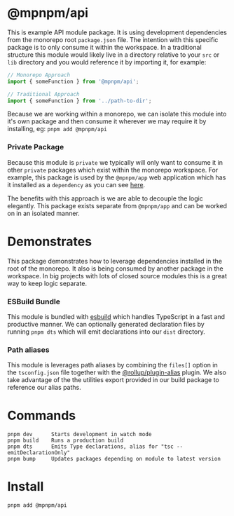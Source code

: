 # @mpnpm/api

This is example API module package. It is using development dependencies from the monorepo root `package.json` file. The intention with this specific package is to only consume it within the workspace. In a traditional structure this module would likely live in a directory relative to your `src` or `lib` directory and you would reference it by importing it, for example:

```js
// Monorepo Approach
import { someFunction } from '@mpnpm/api';

// Traditional Approach
import { someFunction } from '../path-to-dir';
```

Because we are working within a monorepo, we can isolate this module into it's own package and then consume it wherever we may require it by installing, eg: `pnpm add @mpnpm/api`

### Private Package

Because this module is `private` we typically will only want to consume it in other `private` packages which exist within the monorepo workspace. For example, this package is used by the `@mpnpm/app` web application which has it installed as a `dependency` as you can see [here](https://github.com/panoply/mithril-pnpm/blob/master/packages/app/package.json).

The benefits with this approach is we are able to decouple the logic elegantly. This package exists separate from `@mpnpm/app` and can be worked on in an isolated manner.

# Demonstrates

This package demonstrates how to leverage dependencies installed in the root of the monorepo. It also is being consumed by another package in the workspace. In big projects with lots of closed source modules this is a great way to keep logic separate.

### ESBuild Bundle

This module is bundled with [esbuild](https://esbuild.github.io/) which handles TypeScript in a fast and productive manner. We can optionally generated declaration files by running `pnpm dts` which will emit declarations into our `dist` directory.

### Path aliases

This module is leverages path aliases by combining the `files[]` option in the `tsconfig.json` file together with the [@rollup/plugin-alias](https://git.io/JuTc9) plugin. We also take advantage of the the utilities export provided in our build package to reference our alias paths.

# Commands

```cli
pnpm dev      Starts development in watch mode
pnpm build    Runs a production build
pnpm dts      Emits Type declarations, alias for "tsc --emitDeclarationOnly"
pnpm bump     Updates packages depending on module to latest version
```

# Install

```cli
pnpm add @mpnpm/api
```
